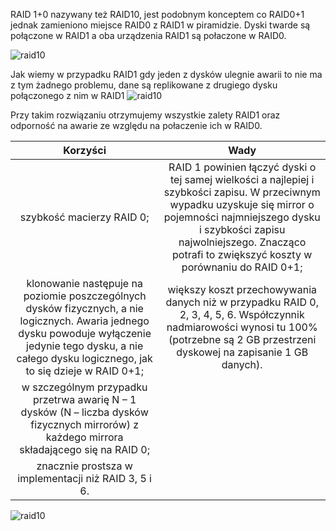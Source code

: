 RAID 1+0 nazywany też RAID10, jest podobnym konceptem co RAID0+1 jednak zamieniono miejsce RAID0 z RAID1 w piramidzie. Dyski twarde są połączone w RAID1 a oba urządzenia RAID1 są połaczone w RAID0. 

![raid10](3_2_1_raid10_1.png)

Jak wiemy w przypadku RAID1 gdy jeden z dysków ulegnie awarii to nie ma z tym żadnego problemu, dane są replikowane z drugiego dysku połączonego z nim w RAID1
![raid10](3_2_1_raid10_2.png)

Przy takim rozwiązaniu otrzymujemy wszystkie zalety RAID1 oraz odporność na awarie ze względu na połaczenie ich w RAID0. 

|                                                                                                       Korzyści                                                                                                       |                                                                                                                                  Wady                                                                                                                                 |
|:--------------------------------------------------------------------------------------------------------------------------------------------------------------------------------------------------------------------:|:---------------------------------------------------------------------------------------------------------------------------------------------------------------------------------------------------------------------------------------------------------------------:|
| szybkość macierzy RAID 0;                                                                                                                                                                                            | RAID 1 powinien łączyć dyski o tej samej wielkości a najlepiej i   szybkości zapisu. W przeciwnym wypadku uzyskuje się mirror o pojemności   najmniejszego dysku i szybkości zapisu najwolniejszego. Znacząco potrafi to   zwiększyć koszty w porównaniu do RAID 0+1; |
| klonowanie następuje na poziomie   poszczególnych dysków fizycznych, a nie logicznych. Awaria jednego dysku   powoduje wyłączenie jedynie tego dysku, a nie całego dysku logicznego, jak to   się dzieje w RAID 0+1; | większy koszt przechowywania danych niż w przypadku RAID 0, 2, 3, 4, 5,   6. Współczynnik nadmiarowości wynosi tu 100% (potrzebne są 2 GB przestrzeni   dyskowej na zapisanie 1 GB danych).                                                                           |
| w   szczególnym przypadku przetrwa awarię N – 1 dysków (N – liczba dysków   fizycznych mirrorów) z każdego mirrora składającego się na RAID 0;                                                                       |                                                                                                                                                                                                                                                                       |
| znacznie prostsza w implementacji niż   RAID 3, 5 i 6.                                                                                                                                                               |                                                                                                                                                                                                                                                                       |

![raid10](3_2_1_raid10_3.png)
